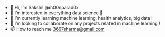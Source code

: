 - 👋 Hi, I’m Sakshi! @m00nparad0x 
- 👀 I’m interested in everything data science 🦖
- 🌱 I’m currently learning machine learning, health analytics, big data !
- 💞️ I’m looking to collaborate on any projects related in machine learning !
- 📫 How to reach me 3697sharma@gmail.com 

